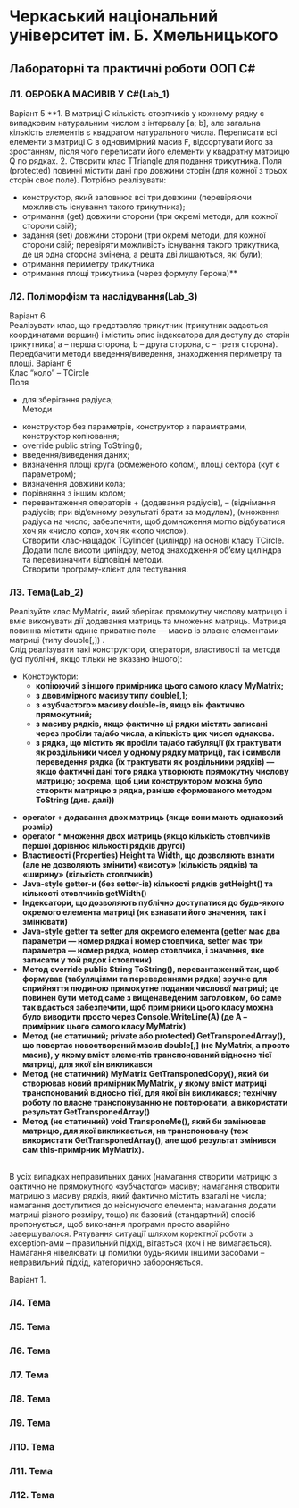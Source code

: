 # Черкаський національний університет ім. Б. Хмельницького
## Лабораторні та практичні роботи ООП C#
### Л1. ОБРОБКА МАСИВІВ У C#(Lab_1)
Варіант 5
**1. В матриці C кількість стовпчиків у кожному рядку є випадковим натуральним
числом з інтервалу [a; b], але загальна кількість елементів є квадратом
натурального числа. Переписати всі елементи з матриці C в одновимірний масив
F, відсортувати його за зростанням, після чого переписати його елементи у
квадратну матрицю Q по рядках.
2. Створити клас TTriangle для подання трикутника. Поля (protected) повинні містити дані про довжини сторін (для кожної з трьох сторін своє поле). Потрібно реалізувати:
* конструктор, який заповнює всі три довжини (перевіряючи можливість існування такого трикутника);
* отримання (get) довжини сторони (три окремі методи, для кожної сторони свій);
* задання (set) довжини сторони (три окремі методи, для кожної сторони свій; перевіряти можливість існування такого трикутника, де ця одна сторона змінена, а решта дві лишаються, які були);
* отримання периметру трикутника
* отримання площі трикутника (через формулу Герона)**

### Л2. Поліморфізм та наслідування(Lab_3)
Варіант 6<br>
Реалізувати клас, що представляє трикутник (трикутник задається координатами вершин) і містить опис індексатора для доступу до сторін трикутника( a – перша
сторона, b – друга сторона, c – третя сторона).
Передбачити методи введення/виведення, знаходження периметру та площі.
Варіант 6<br>
Клас “коло” – TCircle<br>
Поля<br>
- для зберігання радіуса;<br>
Методи<br>
* конструктор без параметрів, конструктор з параметрами, конструктор копіювання;
* override public string ToString();
* введення/виведення даних;
* визначення площі круга (обмеженого колом), площі сектора (кут є параметром);
* визначення довжини кола;
* порівняння з іншим колом;
* перевантаження операторів + (додавання радіусів), – (віднімання радіусів; при від’ємному результаті брати за модулем), (множення радіуса на число; забезпечити, щоб домноження могло відбуватися хоч як «число коло», хоч як «коло число»).<br>
Створити клас-нащадок TCylinder (циліндр) на основі класу TCircle. Додати поле висоти циліндру, метод знаходження об’єму циліндра та перевизначити відповідні методи.<br>
Створити програму-клієнт для тестування.<br>


### Л3. Тема(Lab_2)
Реалізуйте клас MyMatrix, який зберігає прямокутну числову матрицю і вміє виконувати дії
додавання матриць та множення матриць.
Матриця повинна містити єдине приватне поле — масив із власне елементами матриці (типу
double[,]) .<br>
Слід реалізувати такі конструктори, оператори, властивості та методи (усі публічні, якщо
тільки не вказано іншого):
- Конструктори:<br> 
	- **копіюючий з іншого примірника цього самого класу MyMatrix;**
	- **з двовимірного масиву типу double[,];**
	- **з «зубчастого» масиву double-ів, якщо він фактично прямокутний;**
	- **з масиву рядків, якщо фактично ці рядки містять записані через пробіли та/або
	числа, а кількість цих чисел однакова.**
	- **з рядка, що містить як пробіли та/або табуляції (їх трактувати як роздільники
	чисел у одному рядку матриці), так і символи переведення рядка (їх трактувати
	як роздільники рядків) — якщо фактичні дані того рядка утворюють прямокутну
	числову матрицю; зокрема, щоб цим конструктором можна було створити
	матрицю з рядка, раніше сформованого методом ToString (див. далі))**<br>

* **operator + додавання двох матриць (якщо вони мають однаковий розмір)**
* **operator * множення двох матриць (якщо кількість стовпчиків першої дорівнює
кількості рядків другої)**
* **Властивості (Properties) Height та Width, що дозволяють взнати (але не дозволяють
змінити) «висоту» (кількість рядків) та «ширину» (кількість стовпчиків)**
* **Java-style getter-и (без setter-ів) кількості рядків getHeight() та кількості
стовпчиків getWidth()**
* **Індексатори, що дозволяють публічно доступатися до будь-якого окремого елемента
матриці (як взнавати його значення, так і змінювати)**
* **Java-style getter та setter для окремого елемента (getter має два параметри — номер
рядка і номер стовпчика, setter має три параметра — номер рядка, номер стовпчика, і
значення, яке записати у той рядок і стовпчик)**
* **Метод override public String ToString(), перевантажений так, щоб
формував (табуляціями та переведеннями рядка) зручне для сприйняття людиною
прямокутне подання числової матриці; це повинен бути метод саме з вищенаведеним
заголовком, бо саме так вдається забезпечити, щоб примірники цього класу можна
було виводити просто через Console.WriteLine(A) (де A – примірник цього
самого класу MyMatrix)**
* **Метод (не статичний; private або protected) GetTransponedArray(), що повертає
новостворений масив double[,] (не MyMatrix, а просто масив), у якому вміст
елементів транспонований відносно тієї матриці, для якої він викликався**
* **Метод (не статичний) MyMatrix GetTransponedCopy(), який би створював
новий примірник MyMatrix, у якому вміст матриці транспонований відносно тієї,
для якої він викликався; технічну роботу по власне транспонуванню не повторювати,
а використати результат GetTransponedArray()**
* **Метод (не статичний) void TransponeMe(), який би замінював матрицю, для якої
викликається, на транспоновану (теж використати GetTransponedArray(), але
щоб результат змінився сам this-примірник MyMatrix).**
<br>
В усіх випадках неправильних даних (намагання створити матрицю з фактично
не прямокутного «зубчастого» масиву; намагання створити матрицю з масиву рядків, який
фактично містить взагалі не числа; намагання доступитися до неіснуючого елемента;
намагання додати матриці різного розміру, тощо) як базовий (стандартний) спосіб
пропонується, щоб виконання програми просто аварійно завершувалося. Рятування ситуації
шляхом коректної роботи з exception-ами – правильний підхід, вітається (хоч і
не вимагається). Намагання нівелювати ці помилки будь-якими іншими засобами –
неправильний підхід, категорично забороняється.

Варіант 1.


### Л4. Тема

### Л5. Тема

### Л6. Тема

### Л7. Тема

### Л8. Тема

### Л9. Тема

### Л10. Тема

### Л11. Тема

### Л12. Тема
